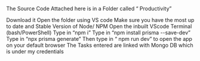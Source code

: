 The Source Code Attached here is in a Folder called “ Productivity”

Download it 
Open the folder using VS code 
Make sure you have the most up to date and  Stable Version of Node/ NPM 
Open the inbuilt VScode Terminal (bash/PowerShell) 
Type in “npm i”
Type in “npm install prisma --save-dev”
Type in “npx prisma generate”
Then type in “ npm run dev” to open the app on your default browser 
The Tasks entered are linked with Mongo DB which is under my credentials  
